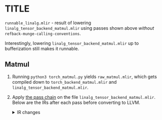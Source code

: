# TITLE
`runnable_linalg.mlir` - result of lowering `linalg_tensor_backend_matmul.mlir` using passes shown above _without_ `refback-munge-calling-conventions`.

Interestingly, lowering `linalg_tensor_backend_matmul.mlir` up to bufferization still makes it runnable.

## Matmul
1. Running `python3 torch_matmul.py` yields `raw_matmul.mlir`, which gets compiled down to `torch_backend_matmul.mlir` and `linalg_tensor_backend_matmul.mlir`.
2. Apply [the pass chain](https://github.com/llvm/torch-mlir/blob/main/python/torch_mlir_e2e_test/linalg_on_tensors_backends/refbackend.py#L115-L153) on the file `linalg_tensor_backend_matmul.mlir`. Below are the IRs after each pass before converting to LLVM.
    <details>
      <summary>IR changes</summary>

      * `refback-generalize-tensor-pad` (No change)
      * `scf-bufferize` (No change)
      * `tm-tensor-bufferize` (No change)
      * `linalg-init-tensor-to-alloc-tensor` (No change)
      * `linalg-bufferize`: DESCRIPTION
        <details>
          <summary>code</summary>
          
          ```
          module attributes {torch.debug_module_name = "Matmul"} {
            func.func @forward(%arg0: tensor<2x2xf32>) -> tensor<2x2xf32> {
            %0 = bufferization.to_memref %arg0 : memref<2x2xf32>
            %cst = arith.constant 1.000000e+00 : f32
            %cst_0 = arith.constant 0.000000e+00 : f32
            %c2 = arith.constant 2 : index
            %c2_1 = arith.constant 2 : index
            %1 = memref.alloc() {alignment = 128 : i64} : memref<2x2xf32>
            %2 = bufferization.to_tensor %1 : memref<2x2xf32>
            linalg.fill ins(%cst : f32) outs(%1 : memref<2x2xf32>)
            %3 = bufferization.to_tensor %1 : memref<2x2xf32>
            %c2_2 = arith.constant 2 : index
            %c2_3 = arith.constant 2 : index
            %4 = memref.alloc() {alignment = 128 : i64} : memref<2x2xf32>
            %5 = bufferization.to_tensor %4 : memref<2x2xf32>
            linalg.fill ins(%cst_0 : f32) outs(%4 : memref<2x2xf32>)
            %6 = bufferization.to_tensor %4 : memref<2x2xf32>
            %7 = memref.alloc() {alignment = 128 : i64} : memref<2x2xf32>
            memref.copy %4, %7 : memref<2x2xf32> to memref<2x2xf32>
            %8 = bufferization.to_tensor %7 : memref<2x2xf32>
            linalg.matmul ins(%0, %1 : memref<2x2xf32>, memref<2x2xf32>) outs(%7 : memref<2x2xf32>)
            %9 = bufferization.to_tensor %7 : memref<2x2xf32>
            return %9 : tensor<2x2xf32>
          }
          ```
        </details>
      * `func-bufferize`: DESCRIPTION
        <details>
          <summary>code</summary>

          ```
          module attributes {torch.debug_module_name = "Matmul"} {
            func.func @forward(%arg0: memref<2x2xf32>) -> memref<2x2xf32> {
              %0 = bufferization.to_tensor %arg0 : memref<2x2xf32>
              %1 = bufferization.to_memref %0 : memref<2x2xf32>
              %cst = arith.constant 1.000000e+00 : f32
              %cst_0 = arith.constant 0.000000e+00 : f32
              %c2 = arith.constant 2 : index
              %c2_1 = arith.constant 2 : index
              %2 = memref.alloc() {alignment = 128 : i64} : memref<2x2xf32>
              %3 = bufferization.to_tensor %2 : memref<2x2xf32>
              linalg.fill ins(%cst : f32) outs(%2 : memref<2x2xf32>)
              %4 = bufferization.to_tensor %2 : memref<2x2xf32>
              %c2_2 = arith.constant 2 : index
              %c2_3 = arith.constant 2 : index
              %5 = memref.alloc() {alignment = 128 : i64} : memref<2x2xf32>
              %6 = bufferization.to_tensor %5 : memref<2x2xf32>
              linalg.fill ins(%cst_0 : f32) outs(%5 : memref<2x2xf32>)
              %7 = bufferization.to_tensor %5 : memref<2x2xf32>
              %8 = memref.alloc() {alignment = 128 : i64} : memref<2x2xf32>
              memref.copy %5, %8 : memref<2x2xf32> to memref<2x2xf32>
              %9 = bufferization.to_tensor %8 : memref<2x2xf32>
              linalg.matmul ins(%1, %2 : memref<2x2xf32>, memref<2x2xf32>) outs(%8 : memref<2x2xf32>)
              %10 = bufferization.to_tensor %8 : memref<2x2xf32>
              %11 = bufferization.to_memref %10 : memref<2x2xf32>
              return %11 : memref<2x2xf32>
            }
          }
          ```
        </details>
      * `arith-bufferize`: DESCRIPTION
        <details>
          <summary>code</summary>

          ```
          module attributes {torch.debug_module_name = "Matmul"} {
            func.func @forward(%arg0: memref<2x2xf32>) -> memref<2x2xf32> {
              %0 = bufferization.to_tensor %arg0 : memref<2x2xf32>
              %cst = arith.constant 1.000000e+00 : f32
              %cst_0 = arith.constant 0.000000e+00 : f32
              %c2 = arith.constant 2 : index
              %c2_1 = arith.constant 2 : index
              %1 = memref.alloc() {alignment = 128 : i64} : memref<2x2xf32>
              %2 = bufferization.to_tensor %1 : memref<2x2xf32>
              linalg.fill ins(%cst : f32) outs(%1 : memref<2x2xf32>)
              %3 = bufferization.to_tensor %1 : memref<2x2xf32>
              %c2_2 = arith.constant 2 : index
              %c2_3 = arith.constant 2 : index
              %4 = memref.alloc() {alignment = 128 : i64} : memref<2x2xf32>
              %5 = bufferization.to_tensor %4 : memref<2x2xf32>
              linalg.fill ins(%cst_0 : f32) outs(%4 : memref<2x2xf32>)
              %6 = bufferization.to_tensor %4 : memref<2x2xf32>
              %7 = memref.alloc() {alignment = 128 : i64} : memref<2x2xf32>
              memref.copy %4, %7 : memref<2x2xf32> to memref<2x2xf32>
              %8 = bufferization.to_tensor %7 : memref<2x2xf32>
              linalg.matmul ins(%arg0, %1 : memref<2x2xf32>, memref<2x2xf32>) outs(%7 : memref<2x2xf32>)
              %9 = bufferization.to_tensor %7 : memref<2x2xf32>
              return %7 : memref<2x2xf32>
            }
          }
          ```
        </details>
      * `tensor-bufferize` (No change)
      * `finalizing-bufferize`
        <details>
          <summary>code</summary>

          ```
          module attributes {torch.debug_module_name = "Matmul"} {
            func.func @forward(%arg0: memref<2x2xf32>) -> memref<2x2xf32> {
              %cst = arith.constant 1.000000e+00 : f32
              %cst_0 = arith.constant 0.000000e+00 : f32
              %c2 = arith.constant 2 : index
              %c2_1 = arith.constant 2 : index
              %0 = memref.alloc() {alignment = 128 : i64} : memref<2x2xf32>
              linalg.fill ins(%cst : f32) outs(%0 : memref<2x2xf32>)
              %c2_2 = arith.constant 2 : index
              %c2_3 = arith.constant 2 : index
              %1 = memref.alloc() {alignment = 128 : i64} : memref<2x2xf32>
              linalg.fill ins(%cst_0 : f32) outs(%1 : memref<2x2xf32>)
              %2 = memref.alloc() {alignment = 128 : i64} : memref<2x2xf32>
              memref.copy %1, %2 : memref<2x2xf32> to memref<2x2xf32>
              linalg.matmul ins(%arg0, %0 : memref<2x2xf32>, memref<2x2xf32>) outs(%2 : memref<2x2xf32>)
              return %2 : memref<2x2xf32>
            }
          }
          ```
        </details>
      * `refback-munge-calling-conventions`
        <details>
          <summary>code</summary>
          
          ```
          module attributes {torch.debug_module_name = "Matmul"} {
            func.func private @refbackend_consume_func_return_mrf32(memref<*xf32>) attributes {llvm.emit_c_interface}
            func.func @forward(%arg0: memref<*xf32>) attributes {llvm.emit_c_interface} {
              %0 = memref.cast %arg0 : memref<*xf32> to memref<2x2xf32>
              %cst = arith.constant 1.000000e+00 : f32
              %cst_0 = arith.constant 0.000000e+00 : f32
              %c2 = arith.constant 2 : index
              %c2_1 = arith.constant 2 : index
              %1 = memref.alloc() {alignment = 128 : i64} : memref<2x2xf32>
              linalg.fill ins(%cst : f32) outs(%1 : memref<2x2xf32>)
              %c2_2 = arith.constant 2 : index
              %c2_3 = arith.constant 2 : index
              %2 = memref.alloc() {alignment = 128 : i64} : memref<2x2xf32>
              linalg.fill ins(%cst_0 : f32) outs(%2 : memref<2x2xf32>)
              %3 = memref.alloc() {alignment = 128 : i64} : memref<2x2xf32>
              memref.copy %2, %3 : memref<2x2xf32> to memref<2x2xf32>
              linalg.matmul ins(%0, %1 : memref<2x2xf32>, memref<2x2xf32>) outs(%3 : memref<2x2xf32>)
              %4 = memref.cast %3 : memref<2x2xf32> to memref<*xf32>
              call @refbackend_consume_func_return_mrf32(%4) : (memref<*xf32>) -> ()
              return
            }
          }
          ```
        </details>
      * `refback-insert-rng-globals` (no change - adds only this RNG line: `memref.global "private" @global_seed : memref<i64> = dense<0>`)
      * `tm-tensor-to-loops` (no change)
      * `refback-munge-memref-copy` (output == `lowered_linalg.mlir`)
      * _Omitted passes_
      * `refback-expand-ops-for-llvm` (no change)
    </details>